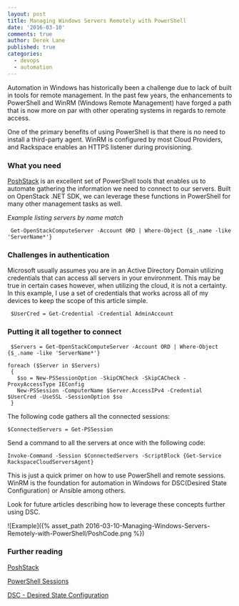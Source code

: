 ```yaml
---
layout: post
title: Managing Windows Servers Remotely with PowerShell
date: '2016-03-10'
comments: true
author: Derek Lane
published: true
categories:
  - devops
  - automation
---
```


Automation in Windows has historically been a challenge due to lack of built in
tools for remote management.  In the past few years, the enhancements to PowerShell
and WinRM (Windows Remote Management) have forged a path that is now more on par
with other operating systems in regards to remote access.

<!--more-->

One of the primary benefits of using PowerShell is that there is no need to
install a third-party agent. WinRM is configured by most Cloud Providers, and
Rackspace enables an HTTPS listener during provisioning.

### What you need

[PoshStack](https://developer.rackspace.com/blog/Introducing-PoshStack-the-PowerShell-client-for-OpenStack/)
is an excellent set of PowerShell tools that enables us to automate gathering
the information we need to connect to our servers. Built on OpenStack .NET SDK,
we can leverage these functions in PowerShell for many other management tasks as
well.

*Example listing servers by name match*

	 Get-OpenStackComputeServer -Account ORD | Where-Object {$_.name -like 'ServerName*'}

### Challenges in authentication

Microsoft usually assumes you are in an Active Directory Domain utilizing
credentials that can access all servers in your environment.  This may be true
in certain cases however, when utilizing the cloud, it is not a certainty. In
this example, I use a set of credentials that works across all of my devices to
keep the scope of this article simple.


	 $UserCred = Get-Credential -Credential AdminAccount



### Putting it all together to connect

	 $Servers = Get-OpenStackComputeServer -Account ORD | Where-Object {$_.name -like 'ServerName*'}

    foreach ($Server in $Servers)
	 {
	   $so = New-PSSessionOption -SkipCNCheck -SkipCACheck -ProxyAccessType IEConfig
	   New-PSSession -ComputerName $Server.AccessIPv4 -Credential $UserCred -UseSSL -SessionOption $so
	 }

The following code gathers all the connected sessions:

    $ConnectedServers = Get-PSSession

Send a command to all the servers at once with the following code:

	Invoke-Command -Session $ConnectedServers -ScriptBlock {Get-Service RackspaceCloudServersAgent}


This is just a quick primer on how to use PowerShell and remote sessions. WinRM
is the foundation for automation in Windows for DSC(Desired State Configuration)
or Ansible among others.

Look for future articles describing how to leverage these concepts further using DSC.

![Example]({% asset_path 2016-03-10-Managing-Windows-Servers-Remotely-with-PowerShell/PoshCode.png %})

### Further reading

[PoshStack](https://github.com/rackerlabs/PoshStack)

[PowerShell Sessions](https://technet.microsoft.com/en-us/library/hh849717.aspx)

[DSC - Desired State Configuration](https://blogs.technet.microsoft.com/privatecloud/2013/08/30/introducing-powershell-desired-state-configuration-dsc/)
